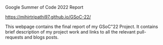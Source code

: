 Google Summer of Code 2022 Report  

https://mihirtripathi97.github.io/GSoC-22/  

This webpage contains the final report of my GSoC"22 Project. It contains brief description of my project work and links to all the relevant pull-requests and blogs posts.
